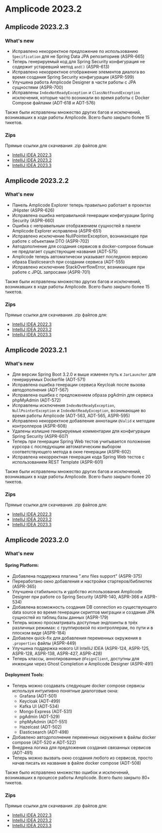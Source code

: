# Amplicode 2023.2

## Amplicode 2023.2.3

### What's new

* Исправлено некорректное предложение по использованию `Specification` для не Spring Data JPA репозиториев (ASPR-665)
* Теперь генерируемый код для Spring Security конфигурация не содержит устаревший метод `and()` (ASPR-613)
* Исправлено некорректное отображение элементов диалога во время создания Spring Security конфигурации (ASPR-599)
* Улучшена работа Amplicode Designer в части работы с JPA сущностями (ASPR-700)
* Исправлены `IndexNotReadyException` и `ClassNotFoundException` исключения, которые часто возникали во время работы с Docker Compose файлами (ADT-618 и ADT-576)

Также были исправлены множество других багов и исключений, возникавших в ходе работы Amplicode. Всего было закрыто более 15 тикетов.

### Zips

Прямые ссылки для скачивания .zip файлов для:
* [IntelliJ IDEA 2022.3](https://amplicode.ru/Amplicode/amplicode-2023.2.3-PRIVATE-223.zip)
* [IntelliJ IDEA 2023.2](https://amplicode.ru/Amplicode/amplicode-2023.2.3-PRIVATE-232.zip)
* [IntelliJ IDEA 2023.3](https://amplicode.ru/Amplicode/amplicode-2023.2.3-PRIVATE-233.zip)

## Amplicode 2023.2.2

### What's new

* Панель Amplicode Explorer теперь правильно работает в проектах JHipster (ASPR-626)
* Исправлена ошибка неправильной генерации конфигурации Spring Security (ASPR-660)
* Ошибка с неправильным отображением сущностей в панели Amplicode Explorer исправлена (ASPR-651)
* Исправлено исключение NullPointerException, возникающее при работе с объектами DTO (ASPR-702)
* Автодополнение для создания сервисов в docker-compose больше не предлагает существующие названия (ADT-575)
* Amplicode теперь автоматически указывает последнюю версию образа Elasticsearch при создании сервиса (ADT-555)
* Исправлено исключение StackOverflowError, возникающее при работе с JPQL запросами (ASPR-701)

Также были исправлены множество других багов и исключений, возникавших в ходе работы Amplicode. Всего было закрыто более 15 тикетов.

### Zips

Прямые ссылки для скачивания .zip файлов для:
* [IntelliJ IDEA 2022.3](https://amplicode.ru/Amplicode/amplicode-2023.2.2-PRIVATE-223.zip)
* [IntelliJ IDEA 2023.2](https://amplicode.ru/Amplicode/amplicode-2023.2.2-PRIVATE-232.zip)
* [IntelliJ IDEA 2023.3](https://amplicode.ru/Amplicode/amplicode-2023.2.2-PRIVATE-233.zip)

## Amplicode 2023.2.1

### What's new

* Для версии Spring Boot 3.2.0 и выше изменен путь к `JarLauncher` для генерируемых Dockerfile (ADT-571)
* Исправлена ошибка генерации сервиса Keycloak после вызова автодополнения (ADT-567)
* Исправлена ошибка с предложением образа pgAdmin для сервиса phpMyAdmin (ADT-572)
* Исправлены исключения `IndexNotReadyException`, `NullPointerException` и `IndexNotReadyException`, возникающие во время работы Amplicode (ADT-563, ADT-565, ASPR-595)
* Исправлено некорректное добавление аннотации `@Valid` к методам контроллеров (ASPR-608)
* Удалены излишне генерируемые комментарии для конфигурации Spring Security (ASPR-607)
* Теперь при генерации Spring Web тестов учитывается положение курсора с последующим автоматическим выбором соответствующего метода в окне генерации (ASPR-602)
* Исправлена некорректная генерация кода Spring Web тестов с использованием REST Template (ASPR-601)

Также были исправлены множество других багов и исключений, возникавших в ходе работы Amplicode. Всего было закрыто более 20 тикетов.

### Zips

Прямые ссылки для скачивания .zip файлов для:
* [IntelliJ IDEA 2022.3](https://amplicode.ru/Amplicode/amplicode-2023.2.1-223-PRIVATE.zip)
* [IntelliJ IDEA 2023.2](https://amplicode.ru/Amplicode/amplicode-2023.2.1-232-PRIVATE.zip)
* [IntelliJ IDEA 2023.3](https://amplicode.ru/Amplicode/amplicode-2023.2.1-233-PRIVATE.zip)


## Amplicode 2023.2.0

### What's new

#### Spring Platform:

* Добавлена поддержка плагина ".env files support" (ASPR-375)
* Переработано окно добавления и настройки стартеров/библиотек (ASPR-365)
* Улучшена стабильность и удобство использования Amplicode Designer при работе со Spring Security (ASPR-140, ASPR-366 и ASPR-534)
* Добавлена возможность создания DB connection из существующего data source во время генерации скриптов миграции и создания JPA сущностей из таблиц базы данных (ASPR-179)
* Теперь можно просматривать доступные эндпоинты в трёх различных режимах: с группировкой по контроллерам, по пути и в плоском виде (ASPR-184)
* Добавлен quick-fix для добавления переменных окружения в `.properties` файлы (ASPR-449)
* Улучшена поддержка нового UI IntelliJ IDEA (ASPR-124, ASPR-125, ASPR-128, ASPR-138, ASPR-427, ASPR-428)
* Теперь классы, аннотированные `@FeignClient`, доступны для инжекции через Ghost Completion и Amplicode Designer (ASPR-491)

#### Deployment Tools:

* Теперь можно создавать следующие docker compose сервисы используя интуитивно понятные диалоговые окна:
    - Grafana (ADT-501)
    - Keycloak (ADT-499)
    - Kafka UI (ADT-534)
    - Mongo Express (ADT-531)
    - pgAdmin (ADT-529)
    - phpMyAdmin (ADT-551)
    - Hazelcast (ADT-502)
    - Elasticsearch (ADT-498)
* Добавлено автодополнение переменных окружения в файлы docker compose (ADT-520 и ADT-522)
* Внедрена логика для предложения создания связанных сервисов (ADT-491)
* Теперь можно вызвать окно создания любого из сервисов, просто начав писать их название в файле docker compose (ADT-508)

Также было исправлено множество ошибок и исключений, возникавших в процессе работы Amplicode. Всего было закрыто 80+ тикетов.

### Zips

Прямые ссылки для скачивания .zip файлов для:
* [IntelliJ IDEA 2022.3](https://amplicode.ru/Amplicode/amplicode-2023.2.0-223.zip)
* [IntelliJ IDEA 2023.2](https://amplicode.ru/Amplicode/amplicode-2023.2.0-232.zip)
* [IntelliJ IDEA 2023.3](https://amplicode.ru/Amplicode/amplicode-2023.2.0-233.zip)

